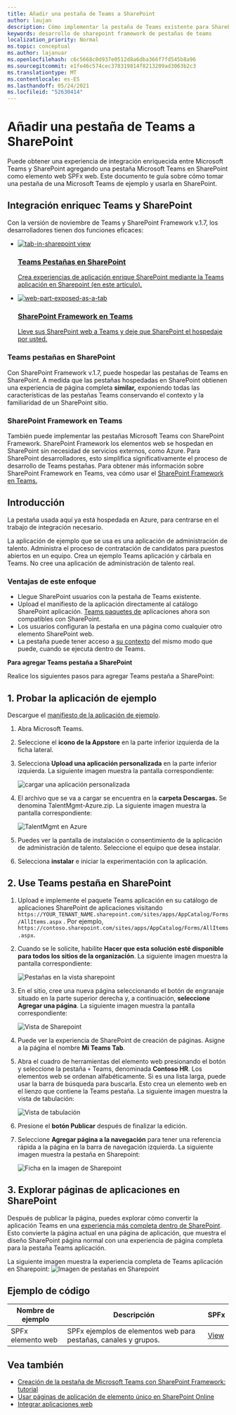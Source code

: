 ```yaml
---
title: Añadir una pestaña de Teams a SharePoint
author: laujan
description: Cómo implementar la pestaña de Teams existente para SharePoint como un SharePoint Framework web.
keywords: desarrollo de sharepoint framework de pestañas de teams
localization_priority: Normal
ms.topic: conceptual
ms.author: lajanuar
ms.openlocfilehash: c6c5668c0d937e0512d8a6dba366f7fd545b8a96
ms.sourcegitcommit: e1fe46c574cec378319814f8213209ad3063b2c3
ms.translationtype: MT
ms.contentlocale: es-ES
ms.lasthandoff: 05/24/2021
ms.locfileid: "52630414"
---
```

# <a name="add-teams-tab-to-sharepoint"></a>Añadir una pestaña de Teams a SharePoint 

Puede obtener una experiencia de integración enriquecida entre Microsoft Teams y SharePoint agregando una pestaña Microsoft Teams en SharePoint como elemento web SPFx web. Este documento te guía sobre cómo tomar una pestaña de una Microsoft Teams de ejemplo y usarla en SharePoint. 

## <a name="rich-integration-between-teams-and-sharepoint"></a>Integración enriquec Teams y SharePoint

Con la versión de noviembre de Teams y SharePoint Framework v.1.7, los desarrolladores tienen dos funciones eficaces:

<ul  class="panelContent cardsC">
<li>
    <a href="#introduction">
        <div class="cardSize">
            <div class="cardPadding">
                <div class="card">
                    <div class="cardImageOuter">
                        <div class="cardImage bgdAccent1">
                            <img src="~/assets/images/tabs/tabs-in-sharepoint/image084.png" alt="tab-in-sharepoint view"/>
                        </div>
                    </div>
                    <div class="cardText">
                        <h3>Teams Pestañas en SharePoint</h3>
                        <p>Crea experiencias de aplicación enrique SharePoint mediante la Teams aplicación en Sharepoint (en este artículo).</p>
                    </div>
                </div>
            </div>
        </div>
    </a>
</li>
<li>
    <a href="/sharepoint/dev/spfx/web-parts/get-started/using-web-part-as-ms-teams-tab">
        <div class="cardSize">
            <div class="cardPadding">
                <div class="card">
                    <div class="cardImageOuter">
                        <div class="cardImage bgdAccent1">
                            <img src="~/assets/images/tabs/tabs-in-sharepoint/SharePoint-web-part-exposed-as-a-Tab-in-Microsoft-Teams.png" alt="web-part-exposed-as-a-tab" />
                        </div>
                    </div>
                    <div class="cardText">
                        <h3>SharePoint Framework en Teams</h3>
                        <p>Lleve sus SharePoint web a Teams y deje que SharePoint el hospedaje por usted.</p>
                    </div>
                </div>
            </div>
        </div>
    </a>
</li>
</ul>

### <a name="teams-tabs-in-sharepoint"></a>Teams pestañas en SharePoint

Con SharePoint Framework v.1.7, puede hospedar las pestañas de Teams en SharePoint. A medida que las pestañas hospedadas en SharePoint obtienen una experiencia de página completa **similar,** exponiendo todas las características de las pestañas Teams conservando el contexto y la familiaridad de un SharePoint sitio.

### <a name="sharepoint-framework-in-teams"></a>SharePoint Framework en Teams

También puede implementar las pestañas Microsoft Teams con SharePoint Framework. SharePoint Framework los elementos web se hospedan en SharePoint sin necesidad de servicios externos, como Azure. Para SharePoint desarrolladores, esto simplifica significativamente el proceso de desarrollo de Teams pestañas. Para obtener más información sobre SharePoint Framework en Teams, vea cómo usar el [SharePoint Framework en Teams.](/sharepoint/dev/spfx/web-parts/get-started/using-web-part-as-ms-teams-tab)

## <a name="introduction"></a>Introducción

La pestaña usada aquí ya está hospedada en Azure, para centrarse en el trabajo de integración necesario.

La aplicación de ejemplo que se usa es una aplicación de administración de talento. Administra el proceso de contratación de candidatos para puestos abiertos en un equipo. Crea un ejemplo Teams aplicación y cárbala en Teams. No cree una aplicación de administración de talento real.

### <a name="benefits-of-this-approach"></a>Ventajas de este enfoque

* Llegue SharePoint usuarios con la pestaña de Teams existente.
* Upload el manifiesto de la aplicación directamente al catálogo SharePoint aplicación. [Teams paquetes de](~/concepts/build-and-test/apps-package.md) aplicaciones ahora son compatibles con SharePoint.
* Los usuarios configuran la pestaña en una página como cualquier otro elemento SharePoint web.
* La pestaña puede tener acceso a [su contexto](~/tabs/how-to/access-teams-context.md) del mismo modo que puede, cuando se ejecuta dentro de Teams.

**Para agregar Teams pestaña a SharePoint**

Realice los siguientes pasos para agregar Teams pestaña a SharePoint:

## <a name="1-test-the-sample-app"></a>1. Probar la aplicación de ejemplo

Descargue el [manifiesto de la aplicación de ejemplo](https://github.com/MicrosoftDocs/msteams-docs/raw/master/msteams-platform/assets/downloads/TalentMgmt-Azure.zip).

1. Abra Microsoft Teams.
1. Seleccione el **icono de la Appstore** en la parte inferior izquierda de la ficha lateral.
1. Selecciona **Upload una aplicación personalizada** en la parte inferior izquierda. La siguiente imagen muestra la pantalla correspondiente:  

    ![cargar una aplicación personalizada](~/assets/images/tabs/tabs-in-sharepoint/upload-custom-app.png)

1. El archivo que se va a cargar se encuentra en la **carpeta Descargas.** Se denomina TalentMgmt-Azure.zip. La siguiente imagen muestra la pantalla correspondiente:
 
    ![TalentMgmt en Azure](~/assets/images/tabs/tabs-in-sharepoint/talentmgmt-azure.png)

1. Puedes ver la pantalla de instalación o consentimiento de la aplicación de administración de talento. Seleccione el equipo que desea instalar. 
1. Selecciona **instalar** e iniciar la experimentación con la aplicación.

## <a name="2-use-teams-tab-in-sharepoint"></a>2. Use Teams pestaña en SharePoint

1. Upload e implemente el paquete Teams aplicación en su catálogo de aplicaciones SharePoint de aplicaciones visitando `https://YOUR_TENANT_NAME.sharepoint.com/sites/apps/AppCatalog/Forms/AllItems.aspx` . Por ejemplo, `https://contoso.sharepoint.com/sites/apps/AppCatalog/Forms/AllItems.aspx`.

1. Cuando se le solicite, habilite **Hacer que esta solución esté disponible para todos los sitios de la organización**.
La siguiente imagen muestra la pantalla correspondiente:

   ![Pestañas en la vista sharepoint](~/assets/images/tabs/tabs-in-sharepoint/image065.png)

1. En el sitio, cree una nueva página seleccionando el botón de engranaje situado en la parte superior derecha y, a continuación, **seleccione Agregar una página**.
La siguiente imagen muestra la pantalla correspondiente:

   ![Vista de Sharepoint](~/assets/images/tabs/tabs-in-sharepoint/image066.png)

1. Puede ver la experiencia de SharePoint de creación de páginas. Asigne a la página el nombre **Mi Teams Tab**.

1. Abra el cuadro de herramientas del elemento web presionando el botón y seleccione la pestaña `+` Teams, denominada **Contoso HR**. Los elementos web se ordenan alfabéticamente. Si es una lista larga, puede usar la barra de búsqueda para buscarla. Esto crea un elemento web en el lienzo que contiene la Teams pestaña. La siguiente imagen muestra la vista de tabulación:

   ![Vista de tabulación](~/assets/images/tabs/tabs-in-sharepoint/image071.png)

1. Presione el **botón Publicar** después de finalizar la edición.

1. Seleccione **Agregar página a la navegación** para tener una referencia rápida a la página en la barra de navegación izquierda. La siguiente imagen muestra la pestaña en Sharepoint: 

   ![Ficha en la imagen de Sharepoint](~/assets/images/tabs/tabs-in-sharepoint/image073.png)

## <a name="3-explore-app-pages-in-sharepoint"></a>3. Explorar páginas de aplicaciones en SharePoint

Después de publicar la página, puedes explorar cómo convertir la aplicación Teams en una [experiencia más completa dentro de SharePoint](/sharepoint/dev/spfx/web-parts/single-part-app-pages). Esto convierte la página actual en una página de aplicación, que muestra el diseño SharePoint página normal con una experiencia de página completa para la pestaña Teams aplicación. 

La siguiente imagen muestra la experiencia completa de Teams aplicación en Sharepoint: ![ Imagen de pestañas en Sharepoint](~/assets/images/tabs/tabs-in-sharepoint/image085.png)

## <a name="code-sample"></a>Ejemplo de código
| **Nombre de ejemplo** | **Descripción** | **SPFx** |
|-----------------|-----------------|----------|
| SPFx elemento web | SPFx ejemplos de elementos web para pestañas, canales y grupos. | [View](https://github.com/OfficeDev/Microsoft-Teams-Samples/tree/main/samples/tab-channel-group/spfx)

## <a name="see-also"></a>Vea también

* [Creación de la pestaña de Microsoft Teams con SharePoint Framework: tutorial](/sharepoint/dev/spfx/web-parts/get-started/using-web-part-as-ms-teams-tab)
* [Usar páginas de aplicación de elemento único en SharePoint Online](/sharepoint/dev/spfx/web-parts/single-part-app-pages)
* [Integrar aplicaciones web](~/samples/integrate-web-apps-overview.md)
